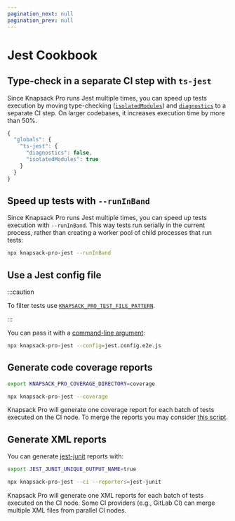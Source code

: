 ```yaml
---
pagination_next: null
pagination_prev: null
---
```


# Jest Cookbook

## Type-check in a separate CI step with `ts-jest`

Since Knapsack Pro runs Jest multiple times, you can speed up tests execution by moving type-checking ([`isolatedModules`](https://huafu.github.io/ts-jest/user/config/isolatedModules)) and [`diagnostics`](https://huafu.github.io/ts-jest/user/config/diagnostics) to a separate CI step. On larger codebases, it increases execution time by more than 50%.

```js title="jest.config.js"
{
  "globals": {
    "ts-jest": {
      "diagnostics": false,
      "isolatedModules": true
    }
  }
}
```

## Speed up tests with `--runInBand`

Since Knapsack Pro runs Jest multiple times, you can speed up tests execution with `--runInBand`. This way tests run serially in the current process, rather than creating a worker pool of child processes that run tests:

```bash
npx knapsack-pro-jest --runInBand
```

## Use a Jest config file

:::caution

To filter tests use [`KNAPSACK_PRO_TEST_FILE_PATTERN`](reference.md#knapsack_pro_test_file_pattern).

:::

You can pass it with a [command-line argument](reference.md#command-line-arguments):

```bash
npx knapsack-pro-jest --config=jest.config.e2e.js
```

## Generate code coverage reports

```bash
export KNAPSACK_PRO_COVERAGE_DIRECTORY=coverage

npx knapsack-pro-jest --coverage
```

Knapsack Pro will generate one coverage report for each batch of tests executed on the CI node. To merge the reports you may consider [this script](https://github.com/facebook/jest/issues/2418#issuecomment-478932514).

## Generate XML reports

You can generate [jest-junit](https://github.com/jest-community/jest-junit) reports with:

```bash
export JEST_JUNIT_UNIQUE_OUTPUT_NAME=true

npx knapsack-pro-jest --ci --reporters=jest-junit
```

Knapsack Pro will generate one XML reports for each batch of tests executed on the CI node. Some CI providers (e.g., GitLab CI) can merge multiple XML files from parallel CI nodes.
